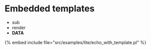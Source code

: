 # Embedded templates

* sub
* render
* __DATA__

{% embed include file="src/examples/lite/echo_with_template.pl" %}


